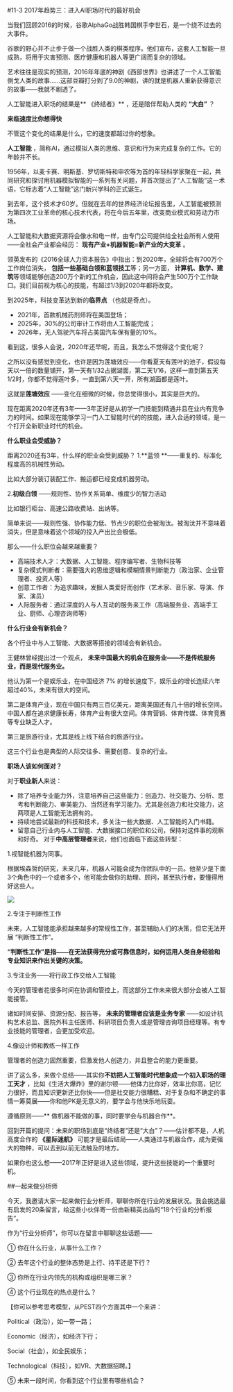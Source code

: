 #11-3 2017年趋势三：进入AI职场时代的最好机会 

当我们回顾2016的时候，谷歌AlphaGo战胜韩国棋手李世石，是一个绕不过去的大事件。

谷歌的野心并不止步于做一个战胜人类的棋类程序。他们宣布，这套人工智能一旦成熟，将用于灾害预测、医疗健康和机器人等更广阔而复杂的领域。

艺术往往是现实的预测，2016年年底的神剧《西部世界》也讲述了一个人工智能倒戈人类的故事……这部豆瓣打分到了9.0的神剧，讲的就是机器人重新获得意识的故事——我就不剧透了。

人工智能进入职场的结果是** 《终结者》** ，还是陪伴帮助人类的 **“大白”** ？ 

**来临速度比你想得快**

不管这个变化的结果是什么，它的速度都超过你的想象。

**人工智能** ，简称AI，通过模拟人类的思维、意识和行为来完成复杂的工作。它的年龄并不长。

1956年，以麦卡赛、明斯基、罗切斯特和申农等为首的年轻科学家聚在一起，共同研究和探讨用机器模拟智能的一系列有关问题，并首次提出了“人工智能”这一术语，它标志着“人工智能”这门新兴学科的正式诞生。

到去年，这个技术才60岁。但就在去年的世界经济论坛报告里，人工智能被预测为第四次工业革命的核心技术代表，将在今后五年里，改变商业模式和劳动力市场。

人工智能和大数据资源将会像水和电一样，由专门公司提供给全社会所有人使用——全社会产业都会经历： **现有产业+机器智能=新产业的大变革** 。

领英发布的《2016全球人力资本报告》中指出：到2020年，全球将会有700万个工作岗位消失， **包括一些基础白领和蓝领技工**等；另一方面， **计算机、数学、建筑**等领域能够创造200万个新的工作机会，因此这中间将会产生500万个工作缺口。我们目前视为核心的技能，有超过1/3到2020年都将改变。

到2025年，科技变革达到新的**临界点** （也就是奇点）。
- 2021年，首款机械药剂师将在美国登场；
- 2025年，30%的公司审计工作将由人工智能完成；
- 2026年，无人驾驶汽车将占美国汽车保有量的10%。

看到这，很多人会说，2020年还早呢，而且，我怎么不觉得这个变化呢？

之所以没有感觉到变化，也许是因为莲塘效应——你看夏天有莲叶的池子，假设每天以一倍的数量铺开，第一天有1/32占据湖面，第二天1/16，这样一直到第五天1/2时，你都不觉得莲叶多，一直到第六天一开，所有湖面都是莲叶。

这就是**莲塘效应** ——变化在细微的时候，你总觉得很小，其实是巨大的。

现在距离2020年还有3年——3年正好是从初学一门技能到精通并且在业内有竞争力的时间。如果现在能够学习一门人工智能时代的的技能，进入合适的领域，是一个打开全新职业时代的机会。

**什么职业会受威胁？**

距离2020还有3年，什么样的职业会受到威胁？
1.**蓝领 **——重复的、标准化程度高的机械性劳动。

比如大部分装订装配工作、搬运都已经变成机器劳动。

2.**初级白领** ——规则性、协作关系简单、维度少的智力活动

比如银行柜台、高速公路收费站、出纳等。

简单来说——规则性强、协作能力低、节点少的职位会被淘汰。被淘汰并不意味着消失，但是意味着这个领域的投入产出比会极低。

那么——什么职位会越来越重要？ 

- 高端技术人才：大数据、人工智能、程序编写者、生物科技等
- 复杂模式判断者：需要强大的思维逻辑和模糊情景判断能力（政治家、企业管理者、投资人等）
- 创意工作者：为追求趣味，发掘人类爱好而创作（艺术家、音乐家、导演、作家、演员）
- 人际服务者：通过深度的人与人互动的服务来工作（高端服务业、高端手工业、厨师、心理咨询师等）

**什么行业会有新机会？**

各个行业中与人工智能、大数据等搭接的领域会有新机会。

王健林曾经提出过一个观点， **未来中国最大的机会在服务业——不是传统服务业，而是现代服务业。**

他认为第一个是娱乐业，在中国经济 7% 的增长速度下，娱乐业的增长连续六年超过40%，未来有很大的空间。

第二是体育产业，现在中国只有两三百亿美元，距离美国还有几十倍的增长空间。中国人都在追求健康长寿，体育产业有很大空间。体育营销、体育传媒、体育竞赛等专业缺乏人才。

第三是旅游行业，尤其是线上线下结合的旅游行业。

这三个行业也是典型的人际交往多、需要创意、复杂的行业。

**职场人该如何面对？**

对于**职业新人**来说：

- 除了培养专业能力外，注意培养自己这些能力：创造力、社交能力、分析、思考和判断能力、审美能力、当然还有学习能力。尤其是创造力和社交能力，这两项是人工智能无法拥有的。
- 持续地尝试最新的科技和技术，多关注一些大数据、人工智能的入门书籍。
- 留意自己行业内与人工智能、大数据接口的职位和公司，保持对这件事的观察和好奇。
对于**中高层管理者**来说，他们也面临下面这些转型：

1.视智能机器为同事。

根据埃森哲的研究，未来几年，机器人可能会成为你团队中的一员。他至少是下面3个角色中的一个或者多个，他可能会做你的助理、顾问，甚至执行者，要懂得用好这些人。

![](./_image/img_1515.jpg)

2.专注于判断性工作

未来，人工智能能承担越来越多的常规性工作，甚至辅助人们的决策，但它无法开展 “判断性工作”。

**“判断性工作”是指——在无法获得充分或可靠信息时，如何运用人类自身经验和专业知识来作出关键的决策。**

3.专注业务——将行政工作交给人工智能

今天的管理者花很多时间在协调和管控上，而这部分工作未来很大部分会被人工智能接管。

诸如时间安排、资源分配、报告等， **未来的管理者应该是业务专家** ——如设计机构艺术总监、医院外科主任医师、科研项目负责人或是管理咨询项目经理等。有专业技能的管理者，会更加受欢迎。

4.像设计师和教练一样工作

管理者的创造力固然重要，但激发他人创造力，并且整合的能力更重要。

讲了这么多，来做个总结——其实你**不妨把人工智能时代想象成一个初入职场的理工天才** ，比如《生活大爆炸》里的谢尔顿——他体力比你好，效率比你高，记忆力很好，而且知识更新还比你快——但是社交能力很糟糕、对于复杂和不确定的事情一筹莫展——你和他PK是无意义的，要学会与他快乐地玩耍。

遵循原则——** 做机器不能做的事，同时要学会与机器合作**。

回到开篇的提问：未来的职场到底是“终结者”还是“大白”？——估计都不是，人机高度合作的 **《星际迷航》** 可能才是最后结局——人类通过与机器合作，成为更强大的物种，可以去到以前无法触及的地方。

如果你也这么想——2017年正好是进入这些领域，提升这些技能的一个重要时机。

##一起来做分析师

今天，我邀请大家一起来做行业分析师，聊聊你所在行业的发展状况。我会挑选最有启发的20条留言，给这些小伙伴寄一份由新精英出品的“18个行业的分析报告”。

作为“行业分析师”，你可以在留言中聊聊这些话题——

①	你在什么行业，从事什么工作？


②	去年这个行业的整体态势是上行、持平还是下行？

③	你所在行业内领先的机构或组织是哪三家？

④	这个行业现在的热点是什么？

【你可以参考思考模型，从PEST四个方面其中一个来讲：

Political（政治），如一带一路；

Economic（经济），如经济下行；

Social（社会），如全民娱乐； 

Technological（科技），如VR、大数据招聘。】

⑤	未来一段时间，你看到这个行业里有哪些机会？